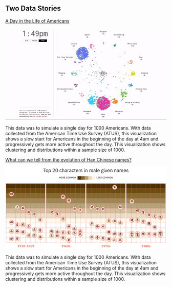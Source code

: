 ## Two Data Stories

[A Day in the Life of Americans](https://flowingdata.com/2015/12/15/a-day-in-the-life-of-americans/)

![](assets/a_day_in_the_life_of_americans.gif)

This data was to simulate a single day for 1000 Americans. With data collected from the American Time Use Survey (ATUS), this visualization shows a slow start for Americans in the beginning of the day at 4am and progressively gets more active throughout the day. This visualization shows clustering and distributions within a sample size of 1000.

[What can we tell from the evolution of Han Chinese names?](https://kontinentalist.com/stories/a-cultural-history-of-han-chinese-names-for-girls-and-boys-in-china)

![](assets/Evolution-of-Chinese-names-750x379.png)

This data was to simulate a single day for 1000 Americans. With data collected from the American Time Use Survey (ATUS), this visualization shows a slow start for Americans in the beginning of the day at 4am and progressively gets more active throughout the day. This visualization shows clustering and distributions within a sample size of 1000.

